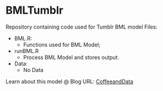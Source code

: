 # BMLTumblr
Repository containing code used for Tumblr BML model
Files: 
* BML.R:
  * Functions used for BML Model;
* runBML.R
  * Process BML Model and stores output.
* Data:
  * No Data

Learn about this model @
Blog URL: [CoffeeandData](Coffeeanddata.tumblr.com)

